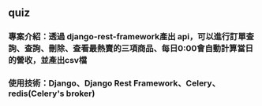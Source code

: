 ## quiz


### 專案介紹：透過 django-rest-framework產出 api，可以進行訂單查詢、查詢、刪除、查看最熱賣的三項商品、每日0:00會自動計算當日的營收，並產出csv檔

### 使用技術：Django、Django Rest Framework、Celery、redis(Celery's broker)